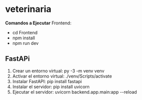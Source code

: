 # veterinaria
**Comandos a Ejecutar**
Frontend:
  - cd Frontend
  - npm install
  - npm run dev


## FastAPi
1. Crear un entorno virtual: py -3 -m venv venv
2. Activar el entorno virtual: ./venv/Scripts/activate
3. Instalar FastAPI: pip install fastapi
4. Instalar el servidor: pip install uvicorn
5. Ejecutar el servidor: uvicorn backend.app.main:app --reload
